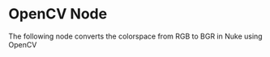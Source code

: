 <h1>OpenCV Node</h1>

The following node converts the colorspace from RGB to BGR in Nuke using OpenCV

